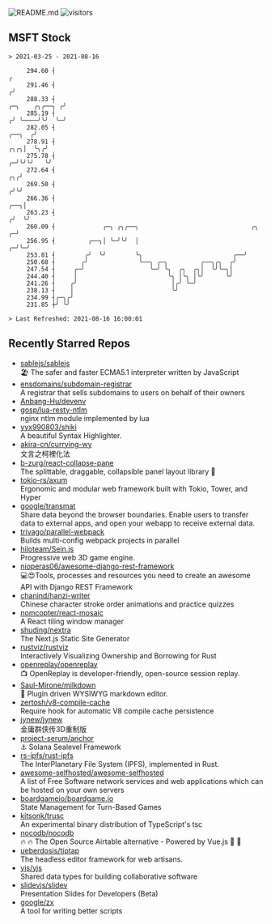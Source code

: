 ![README.md](https://github.com/Gerhut/Gerhut/workflows/README.md/badge.svg)
![visitors](https://visitors.vercel.app/Gerhut/Gerhut?token=8cf69d1f6813d272ef062726b6070c9be4ff72038cfe5a7ded7384a8da65d866)

## MSFT Stock

```
> 2021-03-25 - 2021-08-16

     294.60 ┤                                                                                                  ╭ 
     291.46 ┤                                                                                                 ╭╯ 
     288.33 ┤                                                                                  ╭─╮    ╭╮╭──╮ ╭╯  
     285.19 ┤                                                                                 ╭╯ ╰────╯╰╯  ╰─╯   
     282.05 ┤                                                                          ╭──╮  ╭╯                  
     278.91 ┤                                                                      ╭╮╭╮│  ╰╮╭╯                   
     275.78 ┤                                                                    ╭─╯╰╯╰╯   ╰╯                    
     272.64 ┤                                                                 ╭╮╭╯                               
     269.50 ┤                                                                ╭╯╰╯                                
     266.36 ┤                                                            ╭──╮│                                   
     263.23 ┤                                                           ╭╯  ╰╯                                   
     260.09 ┤             ╭─╮ ╭╮╭──╮                               ╭╮ ╭─╯                                        
     256.95 ┤         ╭──╮│ ╰─╯╰╯  │                             ╭─╯╰─╯                                          
     253.81 ┤        ╭╯  ╰╯        ╰╮                         ╭──╯                                               
     250.68 ┤       ╭╯              ╰──╮ ╭─╮         ╭──╮╭╮  ╭╯                                                  
     247.54 ┤     ╭─╯                  ╰─╯ ╰╮  ╭╮  ╭╮│  ╰╯╰─╮│                                                   
     244.40 ┤     │                         ╰╮ │╰╮ │╰╯      ╰╯                                                   
     241.26 ┤    ╭╯                          │╭╯ ╰─╯                                                             
     238.13 ┤    │                           ╰╯                                                                  
     234.99 ┤╭─╮╭╯                                                                                               
     231.85 ┼╯ ╰╯                                                                                                

> Last Refreshed: 2021-08-16 16:00:01
```

## Recently Starred Repos

- [sablejs/sablejs](https://github.com/sablejs/sablejs)  
  🏖️ The safer and faster ECMA5.1 interpreter written by JavaScript
- [ensdomains/subdomain-registrar](https://github.com/ensdomains/subdomain-registrar)  
  A registrar that sells subdomains to users on behalf of their owners
- [Anbang-Hu/devenv](https://github.com/Anbang-Hu/devenv)  
- [gosp/lua-resty-ntlm](https://github.com/gosp/lua-resty-ntlm)  
  nginx ntlm module implemented by lua
- [yyx990803/shiki](https://github.com/yyx990803/shiki)  
  A beautiful Syntax Highlighter.
- [akira-cn/currying-wy](https://github.com/akira-cn/currying-wy)  
  文言之柯裡化法
- [b-zurg/react-collapse-pane](https://github.com/b-zurg/react-collapse-pane)  
  The splittable, draggable, collapsible panel layout library 🎉
- [tokio-rs/axum](https://github.com/tokio-rs/axum)  
  Ergonomic and modular web framework built with Tokio, Tower, and Hyper
- [google/transmat](https://github.com/google/transmat)  
  Share data beyond the browser boundaries. Enable users to transfer data to external apps, and open your webapp to receive external data.
- [trivago/parallel-webpack](https://github.com/trivago/parallel-webpack)  
  Builds multi-config webpack projects in parallel
- [hiloteam/Sein.js](https://github.com/hiloteam/Sein.js)  
  Progressive web 3D game engine.
- [nioperas06/awesome-django-rest-framework](https://github.com/nioperas06/awesome-django-rest-framework)  
   💻😍Tools, processes and resources you need to create an awesome API with Django REST Framework
- [chanind/hanzi-writer](https://github.com/chanind/hanzi-writer)  
  Chinese character stroke order animations and practice quizzes
- [nomcopter/react-mosaic](https://github.com/nomcopter/react-mosaic)  
  A React tiling window manager
- [shuding/nextra](https://github.com/shuding/nextra)  
  The Next.js Static Site Generator
- [rustviz/rustviz](https://github.com/rustviz/rustviz)  
  Interactively Visualizing Ownership and Borrowing for Rust
- [openreplay/openreplay](https://github.com/openreplay/openreplay)  
  :tv: OpenReplay is developer-friendly, open-source session replay.
- [Saul-Mirone/milkdown](https://github.com/Saul-Mirone/milkdown)  
  🍼 Plugin driven WYSIWYG  markdown editor.
- [zertosh/v8-compile-cache](https://github.com/zertosh/v8-compile-cache)  
  Require hook for automatic V8 compile cache persistence
- [jynew/jynew](https://github.com/jynew/jynew)  
  金庸群侠传3D重制版
- [project-serum/anchor](https://github.com/project-serum/anchor)  
  ⚓ Solana Sealevel Framework
- [rs-ipfs/rust-ipfs](https://github.com/rs-ipfs/rust-ipfs)  
  The InterPlanetary File System (IPFS), implemented in Rust.
- [awesome-selfhosted/awesome-selfhosted](https://github.com/awesome-selfhosted/awesome-selfhosted)  
  A list of Free Software network services and web applications which can be hosted on your own servers
- [boardgameio/boardgame.io](https://github.com/boardgameio/boardgame.io)  
  State Management for Turn-Based Games
- [kitsonk/trusc](https://github.com/kitsonk/trusc)  
  An experimental binary distribution of TypeScript's tsc
- [nocodb/nocodb](https://github.com/nocodb/nocodb)  
  🔥 🔥  The Open Source Airtable alternative  - Powered by Vue.js 🚀 🚀  
- [ueberdosis/tiptap](https://github.com/ueberdosis/tiptap)  
  The headless editor framework for web artisans.
- [yjs/yjs](https://github.com/yjs/yjs)  
  Shared data types for building collaborative software
- [slidevjs/slidev](https://github.com/slidevjs/slidev)  
  Presentation Slides for Developers (Beta)
- [google/zx](https://github.com/google/zx)  
  A tool for writing better scripts
